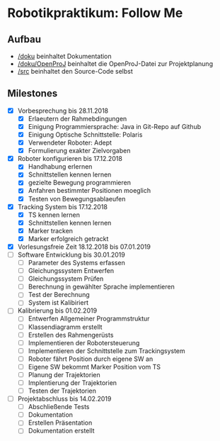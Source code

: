 # Robotikpraktikum: Follow Me

## Aufbau

- [/doku](doku) beinhaltet Dokumentation
- [/doku/OpenProJ](doku/OpenProJ) beinhaltet die OpenProJ-Datei zur Projektplanung
- [/src](src) beinhaltet den Source-Code selbst

## Milestones
- [x] Vorbesprechung bis 28.11.2018
  - [x] Erlaeutern der Rahmebdingungen
  - [x] Einigung Programmiersprache: Java in Git-Repo auf Github
  - [x] Einigung Optische Schnittstelle: Polaris
  - [x] Verwendeter Roboter: Adept
  - [x] Formulierung exakter Zielvorgaben
- [x] Roboter konfigurieren bis 17.12.2018
  - [x] Handhabung erlernen
  - [x] Schnittstellen kennen lernen
  - [x] gezielte Bewegung programmieren
  - [x] Anfahren bestimmter Positionen moeglich
  - [x] Testen von Bewegungsablaeufen
- [x] Tracking System bis 17.12.2018
  - [x] TS kennen lernen
  - [x] Schnittstellen kennen lernen
  - [x] Marker tracken
  - [x] Marker erfolgreich getrackt
- [x] Vorlesungsfreie Zeit 18.12.2018 bis 07.01.2019
- [ ] Software Entwicklung bis 30.01.2019
  - [ ] Parameter des Systems erfassen
  - [ ] Gleichungssystem Entwerfen
  - [ ] Gleichungssystem Prüfen
  - [ ] Berechnung in gewählter Sprache implementieren
  - [ ] Test der Berechnung
  - [ ] System ist Kalibiriert
- [ ] Kalibrierung bis 01.02.2019
  - [ ] Entwerfen Allgemeiner Programmstruktur
  - [ ] Klassendiagramm erstellt
  - [ ] Erstellen des Rahmengerüsts
  - [ ] Implementieren der Robotersteuerung
  - [ ] Implementieren der Schnittstelle zum Trackingsystem
  - [ ] Roboter fährt Position durch eigene SW an
  - [ ] Eigene SW bekommt Marker Position vom TS
  - [ ] Planung der Trajektorien
  - [ ] Implentierung der Trajektorien
  - [ ] Testen der Trajektorien
- [ ] Projektabschluss bis 14.02.2019
  - [ ] Abschließende Tests
  - [ ] Dokumentation
  - [ ] Erstellen Präsentation
  - [ ] Dokumentation erstellt
